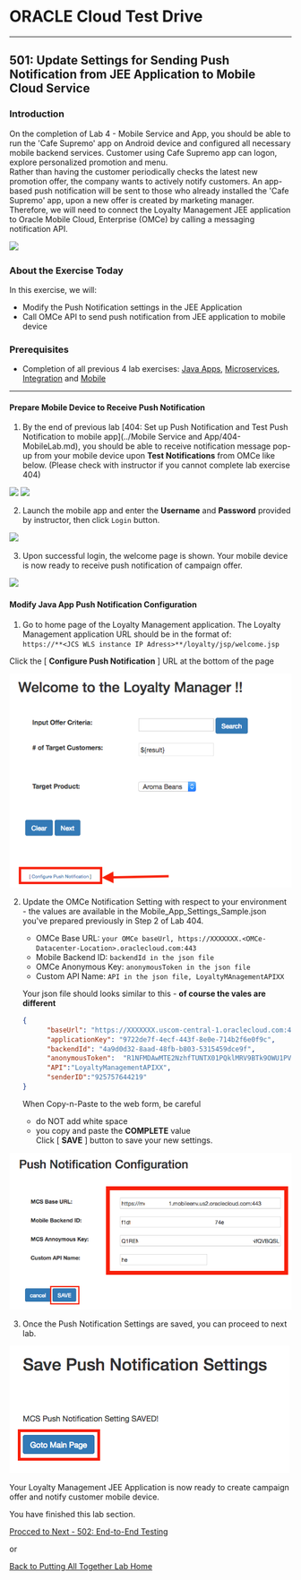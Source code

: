 # ORACLE Cloud Test Drive #
-----
## 501: Update Settings for Sending Push Notification from JEE Application to Mobile Cloud Service ##

### Introduction ###
On the completion of Lab 4 - Mobile Service and App, you should be able to run the 'Cafe Supremo' app on Android device and configured all necessary mobile backend services. Customer using Cafe Supremo app can logon, explore personalized promotion and menu.  
Rather than having the customer periodically checks the latest new promotion offer, the company wants to actively notify customers. An app-based push notification will be sent to those who already installed the 'Cafe Supremo' app, upon a new offer is created by marketing manager. Therefore, we will need to connect the Loyalty Management JEE application to Oracle Mobile Cloud, Enterprise (OMCe) by calling a messaging notification API.

![](images/501/final.scope.work.png)

### About the Exercise Today ###
In this exercise, we will:
- Modify the Push Notification settings in the JEE Application
- Call OMCe API to send push notification from JEE application to mobile device

### Prerequisites ###
+ Completion of all previous 4 lab exercises: [Java Apps](../Java%20Apps/README.md), [Microservices](../Microservices/README.md), [Integration](../Integrations/README.md) and [Mobile](Mobile%20Service%20and%20App/README.md)


----

#### Prepare Mobile Device to Receive Push Notification ####

1. By the end of previous lab [404: Set up Push Notification and Test Push Notification to mobile app](../Mobile Service and App/404-MobileLab.md), you should be able to receive notification message pop-up from your mobile device upon **Test Notifications** from OMCe like below. (Please check with instructor if you cannot complete lab exercise 404)

![](../common/images/mobile/401-MCS_Notification_Result.png)
![](../common/images/mobile/401-MobileApp_Notification_Result.png)

2. Launch the mobile app and enter the **Username** and **Password** provided by instructor, then click `Login` button.

![](images/501/09.mobile.login.png)

3. Upon successful login, the welcome page is shown. Your mobile device is now ready to receive push notification of campaign offer.

![](images/501/10.mobile.welcome.png)

#### Modify Java App Push Notification Configuration

1. Go to home page of the Loyalty Management application. The Loyalty Management application URL should be in the format of:  
`https://**<JCS WLS instance IP Adress>**/loyalty/jsp/welcome.jsp`  

  Click the [ **Configure Push Notification** ] URL at the bottom of the page

![](images/501/101.javaapp.png)

2. Update the OMCe Notification Setting with respect to your environment - the values are available in the Mobile_App_Settings_Sample.json you've prepared previously in Step 2 of Lab 404.
    - OMCe Base URL: `your OMCe baseUrl, https://XXXXXXX.<OMCe-Datacenter-Location>.oraclecloud.com:443`     
    - Mobile Backend ID: `backendId in the json file`    
    - OMCe Anonymous Key: `anonymousToken in the json file`    
    - Custom API Name: `API in the json file, LoyaltyMAnagementAPIXX`    

    Your json file should looks similar to this - **of course the vales are different**
    ```json
    {
          "baseUrl": "https://XXXXXXX.uscom-central-1.oraclecloud.com:443",
          "applicationKey": "9722de7f-4ecf-443f-8e0e-714b2f6e0f9c",
          "backendId": "4a9d0d32-8aad-48fb-b803-5315459dce9f",
          "anonymousToken":  "R1NFMDAwMTE2NzhfTUNTX01PQklMRV9BTk9OWU1PVVNfQVBQSUQ6Smk3cXBld3lrczlfbmI=",
          "API":"LoyaltyManagementAPIXX",
          "senderID":"925757644219"
    }
    ```

    When Copy-n-Paste to the web form, be careful
      - do NOT add white space   
      - you copy and paste the **COMPLETE** value     
  Click [ **SAVE** ] button to save your new settings.

![](images/501/102.push.png)

3. Once the Push Notification Settings are saved, you can proceed to next lab.

![](images/501/103.save.png)


Your Loyalty Management JEE Application is now ready to create campaign offer and notify customer mobile device.

You have finished this lab section.

[Procced to Next - 502: End-to-End Testing](502-PuttingAllTogetherLab.md)

or

[Back to Putting All Together Lab Home](README.md)

